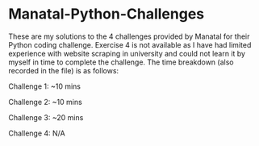 # Manatal-Python-Challenges

These are my solutions to the 4 challenges provided by Manatal for their Python coding challenge. Exercise 4 is not available as I have had limited experience with website scraping in university and could not learn it by myself in time to complete the challenge. The time breakdown (also recorded in the file) is as follows: 

Challenge 1: ~10 mins

Challenge 2: ~10 mins

Challenge 3: ~20 mins

Challenge 4: N/A

